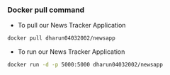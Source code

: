 ### Docker pull command
- To pull our News Tracker Application
```bash
docker pull dharun04032002/newsapp
```
- To run our News Tracker Application
```bash
docker run -d -p 5000:5000 dharun04032002/newsapp
```
